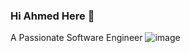 ### Hi Ahmed Here 👋

A Passionate Software Engineer
![image](https://github.com/ahmedghani676/ahmedghani676/assets/58558139/39ae156d-10fb-4857-b63e-4f032962b1b0)

<!--
**ahmedghani676/ahmedghani676** is a ✨ _special_ ✨ repository because its `README.md` (this file) appears on your GitHub profile.

Here are some ideas to get you started:

- 🔭 I’m currently working on C# and JS
- 🌱 I’m currently learning Nextjs and .netcore
- 👯 I’m looking to collaborate on open source
- 🤔 I’m looking for help with a senior techies
- 💬 Ask me about full stack development
- 📫 How to reach me: Linkedin , email
   [ahmed.ghani676@gmail.com
   ]

-->
